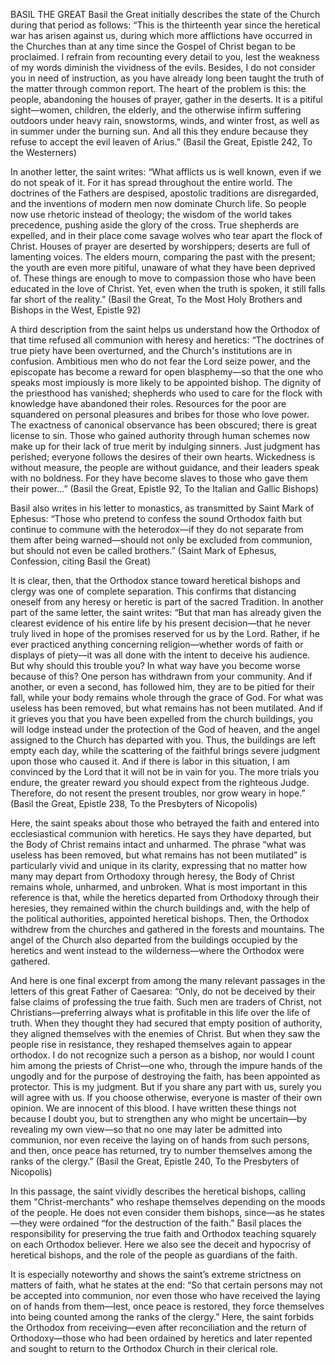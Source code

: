 BASIL THE GREAT
Basil the Great initially describes the state of the Church during that period as follows:
“This is the thirteenth year since the heretical war has arisen against us, during which more afflictions have occurred in the Churches than at any time since the Gospel of Christ began to be proclaimed. I refrain from recounting every detail to you, lest the weakness of my words diminish the vividness of the evils. Besides, I do not consider you in need of instruction, as you have already long been taught the truth of the matter through common report.
The heart of the problem is this: the people, abandoning the houses of prayer, gather in the deserts. It is a pitiful sight—women, children, the elderly, and the otherwise infirm suffering outdoors under heavy rain, snowstorms, winds, and winter frost, as well as in summer under the burning sun. And all this they endure because they refuse to accept the evil leaven of Arius.”
(Basil the Great, Epistle 242, To the Westerners)

In another letter, the saint writes:
“What afflicts us is well known, even if we do not speak of it. For it has spread throughout the entire world. The doctrines of the Fathers are despised, apostolic traditions are disregarded, and the inventions of modern men now dominate Church life. So people now use rhetoric instead of theology; the wisdom of the world takes precedence, pushing aside the glory of the cross.
True shepherds are expelled, and in their place come savage wolves who tear apart the flock of Christ. Houses of prayer are deserted by worshippers; deserts are full of lamenting voices. The elders mourn, comparing the past with the present; the youth are even more pitiful, unaware of what they have been deprived of.
These things are enough to move to compassion those who have been educated in the love of Christ. Yet, even when the truth is spoken, it still falls far short of the reality.”
(Basil the Great, To the Most Holy Brothers and Bishops in the West, Epistle 92)

A third description from the saint helps us understand how the Orthodox of that time refused all communion with heresy and heretics:
“The doctrines of true piety have been overturned, and the Church's institutions are in confusion. Ambitious men who do not fear the Lord seize power, and the episcopate has become a reward for open blasphemy—so that the one who speaks most impiously is more likely to be appointed bishop. The dignity of the priesthood has vanished; shepherds who used to care for the flock with knowledge have abandoned their roles.
Resources for the poor are squandered on personal pleasures and bribes for those who love power. The exactness of canonical observance has been obscured; there is great license to sin. Those who gained authority through human schemes now make up for their lack of true merit by indulging sinners. Just judgment has perished; everyone follows the desires of their own hearts. Wickedness is without measure, the people are without guidance, and their leaders speak with no boldness. For they have become slaves to those who gave them their power…”
(Basil the Great, Epistle 92, To the Italian and Gallic Bishops)

Basil also writes in his letter to monastics, as transmitted by Saint Mark of Ephesus:
“Those who pretend to confess the sound Orthodox faith but continue to commune with the heterodox—if they do not separate from them after being warned—should not only be excluded from communion, but should not even be called brothers.”
(Saint Mark of Ephesus, Confession, citing Basil the Great)

It is clear, then, that the Orthodox stance toward heretical bishops and clergy was one of complete separation. This confirms that distancing oneself from any heresy or heretic is part of the sacred Tradition.
In another part of the same letter, the saint writes:
“But that man has already given the clearest evidence of his entire life by his present decision—that he never truly lived in hope of the promises reserved for us by the Lord. Rather, if he ever practiced anything concerning religion—whether words of faith or displays of piety—it was all done with the intent to deceive his audience.
But why should this trouble you? In what way have you become worse because of this? One person has withdrawn from your community. And if another, or even a second, has followed him, they are to be pitied for their fall, while your body remains whole through the grace of God. For what was useless has been removed, but what remains has not been mutilated.
And if it grieves you that you have been expelled from the church buildings, you will lodge instead under the protection of the God of heaven, and the angel assigned to the Church has departed with you. Thus, the buildings are left empty each day, while the scattering of the faithful brings severe judgment upon those who caused it.
And if there is labor in this situation, I am convinced by the Lord that it will not be in vain for you. The more trials you endure, the greater reward you should expect from the righteous Judge. Therefore, do not resent the present troubles, nor grow weary in hope.”
(Basil the Great, Epistle 238, To the Presbyters of Nicopolis)

Here, the saint speaks about those who betrayed the faith and entered into ecclesiastical communion with heretics. He says they have departed, but the Body of Christ remains intact and unharmed. The phrase “what was useless has been removed, but what remains has not been mutilated” is particularly vivid and unique in its clarity, expressing that no matter how many may depart from Orthodoxy through heresy, the Body of Christ remains whole, unharmed, and unbroken.
What is most important in this reference is that, while the heretics departed from Orthodoxy through their heresies, they remained within the church buildings and, with the help of the political authorities, appointed heretical bishops. Then, the Orthodox withdrew from the churches and gathered in the forests and mountains. The angel of the Church also departed from the buildings occupied by the heretics and went instead to the wilderness—where the Orthodox were gathered.

And here is one final excerpt from among the many relevant passages in the letters of this great Father of Caesarea:
“Only, do not be deceived by their false claims of professing the true faith. Such men are traders of Christ, not Christians—preferring always what is profitable in this life over the life of truth. When they thought they had secured that empty position of authority, they aligned themselves with the enemies of Christ. But when they saw the people rise in resistance, they reshaped themselves again to appear orthodox.
I do not recognize such a person as a bishop, nor would I count him among the priests of Christ—one who, through the impure hands of the ungodly and for the purpose of destroying the faith, has been appointed as protector.
This is my judgment. But if you share any part with us, surely you will agree with us. If you choose otherwise, everyone is master of their own opinion. We are innocent of this blood.
I have written these things not because I doubt you, but to strengthen any who might be uncertain—by revealing my own view—so that no one may later be admitted into communion, nor even receive the laying on of hands from such persons, and then, once peace has returned, try to number themselves among the ranks of the clergy.”
(Basil the Great, Epistle 240, To the Presbyters of Nicopolis)

In this passage, the saint vividly describes the heretical bishops, calling them "Christ-merchants" who reshape themselves depending on the moods of the people. He does not even consider them bishops, since—as he states—they were ordained “for the destruction of the faith.” Basil places the responsibility for preserving the true faith and Orthodox teaching squarely on each Orthodox believer.
Here we also see the deceit and hypocrisy of heretical bishops, and the role of the people as guardians of the faith.

It is especially noteworthy and shows the saint’s extreme strictness on matters of faith, what he states at the end:
“So that certain persons may not be accepted into communion, nor even those who have received the laying on of hands from them—lest, once peace is restored, they force themselves into being counted among the ranks of the clergy.”
Here, the saint forbids the Orthodox from receiving—even after reconciliation and the return of Orthodoxy—those who had been ordained by heretics and later repented and sought to return to the Orthodox Church in their clerical role.
